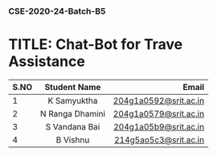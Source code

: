 <h3>CSE-2020-24-Batch-B5</h3>
<h1>TITLE: Chat-Bot for Trave Assistance</h1>


|S.NO|  Student Name            |     Email             |
| :- |     :---:                |      ---:             |
| 1  | K Samyuktha              | 204g1a0592@srit.ac.in |
| 2  | N Ranga Dhamini          | 204g1a0579@srit.ac.in |
| 3  | S Vandana Bai            | 204g1a05b9@srit.ac.in |
| 4  | B Vishnu                 | 214g5ao5c3@srit.ac.in |
